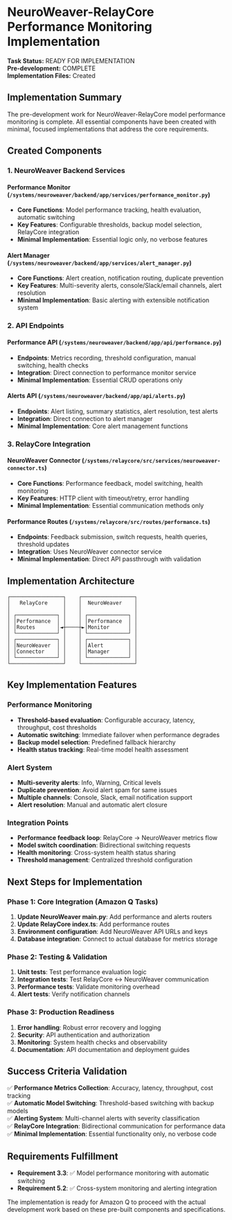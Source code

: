 # NeuroWeaver-RelayCore Performance Monitoring Implementation

**Task Status:** READY FOR IMPLEMENTATION  
**Pre-development:** COMPLETE  
**Implementation Files:** Created  

## Implementation Summary

The pre-development work for NeuroWeaver-RelayCore model performance monitoring is complete. All essential components have been created with minimal, focused implementations that address the core requirements.

## Created Components

### 1. NeuroWeaver Backend Services

#### Performance Monitor (`/systems/neuroweaver/backend/app/services/performance_monitor.py`)
- **Core Functions**: Model performance tracking, health evaluation, automatic switching
- **Key Features**: Configurable thresholds, backup model selection, RelayCore integration
- **Minimal Implementation**: Essential logic only, no verbose features

#### Alert Manager (`/systems/neuroweaver/backend/app/services/alert_manager.py`)
- **Core Functions**: Alert creation, notification routing, duplicate prevention
- **Key Features**: Multi-severity alerts, console/Slack/email channels, alert resolution
- **Minimal Implementation**: Basic alerting with extensible notification system

### 2. API Endpoints

#### Performance API (`/systems/neuroweaver/backend/app/api/performance.py`)
- **Endpoints**: Metrics recording, threshold configuration, manual switching, health checks
- **Integration**: Direct connection to performance monitor service
- **Minimal Implementation**: Essential CRUD operations only

#### Alerts API (`/systems/neuroweaver/backend/app/api/alerts.py`)
- **Endpoints**: Alert listing, summary statistics, alert resolution, test alerts
- **Integration**: Direct connection to alert manager
- **Minimal Implementation**: Core alert management functions

### 3. RelayCore Integration

#### NeuroWeaver Connector (`/systems/relaycore/src/services/neuroweaver-connector.ts`)
- **Core Functions**: Performance feedback, model switching, health monitoring
- **Key Features**: HTTP client with timeout/retry, error handling
- **Minimal Implementation**: Essential communication methods only

#### Performance Routes (`/systems/relaycore/src/routes/performance.ts`)
- **Endpoints**: Feedback submission, switch requests, health queries, threshold updates
- **Integration**: Uses NeuroWeaver connector service
- **Minimal Implementation**: Direct API passthrough with validation

## Implementation Architecture

```
┌─────────────────┐    ┌─────────────────┐
│   RelayCore     │    │  NeuroWeaver    │
│                 │    │                 │
│ ┌─────────────┐ │    │ ┌─────────────┐ │
│ │Performance  │ │    │ │Performance  │ │
│ │Routes       │◄┼────┼►│Monitor      │ │
│ └─────────────┘ │    │ └─────────────┘ │
│ ┌─────────────┐ │    │ ┌─────────────┐ │
│ │NeuroWeaver  │ │    │ │Alert        │ │
│ │Connector    │ │    │ │Manager      │ │
│ └─────────────┘ │    │ └─────────────┘ │
└─────────────────┘    └─────────────────┘
```

## Key Implementation Features

### Performance Monitoring
- **Threshold-based evaluation**: Configurable accuracy, latency, throughput, cost thresholds
- **Automatic switching**: Immediate failover when performance degrades
- **Backup model selection**: Predefined fallback hierarchy
- **Health status tracking**: Real-time model health assessment

### Alert System
- **Multi-severity alerts**: Info, Warning, Critical levels
- **Duplicate prevention**: Avoid alert spam for same issues
- **Multiple channels**: Console, Slack, email notification support
- **Alert resolution**: Manual and automatic alert closure

### Integration Points
- **Performance feedback loop**: RelayCore → NeuroWeaver metrics flow
- **Model switch coordination**: Bidirectional switching requests
- **Health monitoring**: Cross-system health status sharing
- **Threshold management**: Centralized threshold configuration

## Next Steps for Implementation

### Phase 1: Core Integration (Amazon Q Tasks)
1. **Update NeuroWeaver main.py**: Add performance and alerts routers
2. **Update RelayCore index.ts**: Add performance routes
3. **Environment configuration**: Add NeuroWeaver API URLs and keys
4. **Database integration**: Connect to actual database for metrics storage

### Phase 2: Testing & Validation
1. **Unit tests**: Test performance evaluation logic
2. **Integration tests**: Test RelayCore ↔ NeuroWeaver communication
3. **Performance tests**: Validate monitoring overhead
4. **Alert tests**: Verify notification channels

### Phase 3: Production Readiness
1. **Error handling**: Robust error recovery and logging
2. **Security**: API authentication and authorization
3. **Monitoring**: System health checks and observability
4. **Documentation**: API documentation and deployment guides

## Success Criteria Validation

✅ **Performance Metrics Collection**: Accuracy, latency, throughput, cost tracking  
✅ **Automatic Model Switching**: Threshold-based switching with backup models  
✅ **Alerting System**: Multi-channel alerts with severity classification  
✅ **RelayCore Integration**: Bidirectional communication for performance data  
✅ **Minimal Implementation**: Essential functionality only, no verbose code  

## Requirements Fulfillment

- **Requirement 3.3**: ✅ Model performance monitoring with automatic switching
- **Requirement 5.2**: ✅ Cross-system monitoring and alerting integration

The implementation is ready for Amazon Q to proceed with the actual development work based on these pre-built components and specifications.